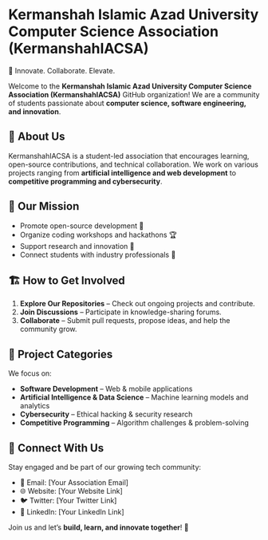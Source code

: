 # Kermanshah Islamic Azad University Computer Science Association (KermanshahIACSA)
🚀 Innovate. Collaborate. Elevate.

Welcome to the **Kermanshah Islamic Azad University Computer Science Association (KermanshahIACSA)** GitHub organization! We are a community of students passionate about **computer science, software engineering, and innovation**.

## 📌 About Us
KermanshahIACSA is a student-led association that encourages learning, open-source contributions, and technical collaboration. We work on various projects ranging from **artificial intelligence and web development** to **competitive programming and cybersecurity**.

## 🌟 Our Mission
- Promote open-source development 🤝  
- Organize coding workshops and hackathons 🏆  
- Support research and innovation 📖  
- Connect students with industry professionals 🔗  

## 🏗 How to Get Involved
1. **Explore Our Repositories** – Check out ongoing projects and contribute.  
2. **Join Discussions** – Participate in knowledge-sharing forums.  
3. **Collaborate** – Submit pull requests, propose ideas, and help the community grow.  

## 📂 Project Categories
We focus on:
- **Software Development** – Web & mobile applications  
- **Artificial Intelligence & Data Science** – Machine learning models and analytics  
- **Cybersecurity** – Ethical hacking & security research  
- **Competitive Programming** – Algorithm challenges & problem-solving  

## 🔗 Connect With Us
Stay engaged and be part of our growing tech community:  
- 📧 Email: [Your Association Email]  
- 🌐 Website: [Your Website Link]  
- 🐦 Twitter: [Your Twitter Link]  
- 💼 LinkedIn: [Your LinkedIn Link]  

Join us and let’s **build, learn, and innovate together**! 🚀  
